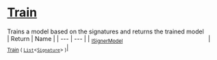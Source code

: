 # [Train](./IClassifier-100663478.md)

Trains a model based on the signatures and returns the trained model
<br>
| Return | Name | 
| --- | --- | 
| <sub>[ISignerModel](./../ISignerModel.md)</sub><img width=200/>| <sub>[Train](./IClassifier-100663478.md) ( [`List`](https://docs.microsoft.com/en-us/dotnet/api/System.Collections.Generic.List-1)\<[`Signature`](./../../Signature.md)> )</sub>| <br>


